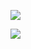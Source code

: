 ![](https://github-readme-stats.vercel.app/api?username=Soraclee&show_icons=true&theme=transparent&text_color=ff9900&title_color=7c8792&icon_color=7c8792&count_private=true)

![](https://github-readme-stats.vercel.app/api/top-langs/?username=Soraclee&theme=transparent&text_color=7c8792&title_color=7c8792)
